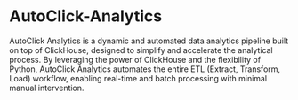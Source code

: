 # AutoClick-Analytics
AutoClick Analytics is a dynamic and automated data analytics pipeline built on top of ClickHouse, designed to simplify and accelerate the analytical process. By leveraging the power of ClickHouse and the flexibility of Python, AutoClick Analytics automates the entire ETL (Extract, Transform, Load) workflow, enabling real-time and batch processing with minimal manual intervention.
